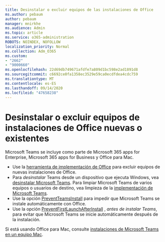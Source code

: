 ```yaml
---
title: Desinstalar o excluir equipos de las instalaciones de Office
ms.author: pebaum
author: pebaum
manager: mnirkhe
ms.audience: Admin
ms.topic: article
ms.service: o365-administration
ROBOTS: NOINDEX, NOFOLLOW
localization_priority: Normal
ms.collection: Adm_O365
ms.custom:
- "2662"
- "9000660"
ms.openlocfilehash: 22d69db749671afdfe7a809d1bc598e2ad1891d8
ms.sourcegitcommit: c6692ce0fa1358ec3529e59ca0ecdfdea4cdc759
ms.translationtype: MT
ms.contentlocale: es-ES
ms.lasthandoff: 09/14/2020
ms.locfileid: "47658238"
---
```

# <a name="uninstall-or-exclude-teams-from-new-or-existing-office-installations"></a>Desinstalar o excluir equipos de instalaciones de Office nuevas o existentes

Microsoft Teams se incluye como parte de Microsoft 365 apps for Enterprise, Microsoft 365 apps for Business y Office para Mac.

- Use la [herramienta de implementación de Office](https://docs.microsoft.com/deployoffice/teams-install#how-to-exclude-microsoft-teams-from-new-installations-of-microsoft-365-apps) para excluir equipos de nuevas instalaciones de Office.
- Para *desinstalar* Teams desde un dispositivo que ejecuta Windows, vea [desinstalar Microsoft Teams](https://support.office.com/article/3b159754-3c26-4952-abe7-57d27f5f4c81). Para limpiar Microsoft Teams de varios equipos o usuarios de destino, vea limpieza de la [implementación de Microsoft Teams](https://docs.microsoft.com/microsoftteams/scripts/powershell-script-teams-deployment-clean-up).
- Use la opción [PreventTeamsInstall](https://docs.microsoft.com/deployoffice/teams-install#use-group-policy-to-control-the-installation-of-microsoft-teams
) para impedir que Microsoft Teams se instale automáticamente con Office.
- Use la opción [PreventFirstLaunchAfterInstall](https://docs.microsoft.com/deployoffice/teams-install#use-group-policy-to-prevent-microsoft-teams-from-starting-automatically-after-installation) , *antes de instalar Teams*, para evitar que Microsoft Teams se inicie automáticamente después de la instalación.

Si está usando Office para Mac, consulte [instalaciones de Microsoft Teams en un equipo Mac](https://docs.microsoft.com/deployoffice/teams-install#microsoft-teams-installations-on-a-mac).
